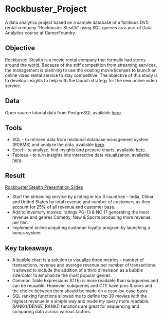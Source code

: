 # Rockbuster_Project
A data analytics project based on a sample database of a fictitious DVD rental company “Rockbuster Stealth” using SQL queries as a part of Data Analytics course at CareerFoundry.

## Objective
Rockbuster Stealth is a movie rental company that formally had stores around the world. Because of the stiff competition from streaming services, the management is planning to use the existing movie licenses to launch an online video rental service to stay competitive. The objective of this study is to develop insights to help with the launch strategy for the new online video service.

## Data 
Open source tutorial data from PostgreSQL available [here](https://www.postgresqltutorial.com/wp-content/uploads/2019/05/dvdrental.zip).

## Tools
- SQL - to retrieve data from relational database management system (RDBMS) and analyze the data, available [here](https://github.com/Smologonova/Rockbuster_Project/blob/main/SQL%20Queries).
- Excel – to analyze, find insights and prepare charts, available [here](https://github.com/Smologonova/Rockbuster_Project/blob/main/queries_and_outputs.xlsx).
- Tableau - to turn insights into interactive data visualization, available [here](https://public.tableau.com/app/profile/iryna.smologonova/viz/Rockbuster_16542998273360/Revenuebycountry?publish=yes).

## Result 
[Rockbuster Stealth Presentation Slides](https://github.com/Smologonova/Rockbuster_Project/blob/main/Presentation%20slides_Rockbuster%20Stealth.pdf)
- Start the streaming service by piloting in top 3 countries – India, China and United States by total revenue and number of customers as they account for 25% of all revenue and customer base. 
- Add to inventory movies: ratings PG-13 & NC 17 generating the most revenue and genres Comedy, New & Sports producing more revenue per film. 
- Implement online acquiring customer loyalty program by launching a bonus system.

## Key takeaways
- A bubble chart is a solution to visualize three metrics – number of transactions, revenue and average revenue per number of transactions. It allowed to include the addition of a third dimension as a bubble size/color to emphasize the most popular genres.
- Common Table Expressions (CTE) is more readable than subqueries and can be reusable. However, subqueries and CTE  have pros & cons and the choice between them should be made on a case-by-case basis.
- SQL ranking functions allowed me to define top 20 movies with the highest revenue in a simple way and made my query more readable.  RANK()/DENSE_RANK() functions are great for sequencing and comparing data across various factors. 
